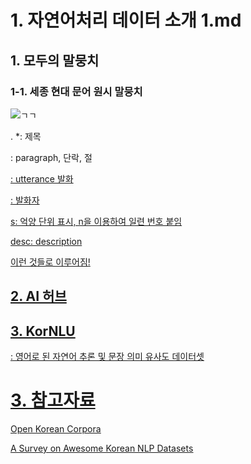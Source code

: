 # 1. 자연어처리 데이터 소개 1.md

## 1. 모두의 말뭉치

### 1-1. 세종 현대 문어 원시 말뭉치

![ㄱㄱ](https://user-images.githubusercontent.com/59636424/140856138-5d6199db-69d0-4809-be46-d00abd149c93.PNG)

<head>. *</head>: 제목

<p>: paragraph, 단락, 절
  
<u>: utterance 발화
  
<who>: 발화자

s: 억양 단위 표시, n을 이용하여 일련 번호 붙임
  
desc: description

이런 것들로 이루어짐!
  
## 2. AI 허브
  
## 3. KorNLU

: 영어로 된 자연어 추론 및 문장 의미 유사도 데이터셋

  
# 3. 참고자료

[Open Korean Corpora](https://aclanthology.org/2020.nlposs-1.12.pdf)
  
[A Survey on Awesome Korean NLP Datasets](https://www.preprints.org/manuscript/202110.0247/v1)
